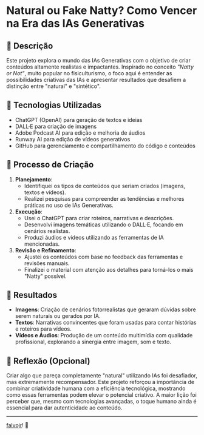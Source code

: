 # Natural ou Fake Natty? Como Vencer na Era das IAs Generativas

## 📒 Descrição
Este projeto explora o mundo das IAs Generativas com o objetivo de criar conteúdos altamente realistas e impactantes. Inspirado no conceito _"Natty or Not"_, muito popular no fisiculturismo, o foco aqui é entender as possibilidades criativas das IAs e apresentar resultados que desafiem a distinção entre "natural" e "sintético".

## 🤖 Tecnologias Utilizadas
- ChatGPT (OpenAI) para geração de textos e ideias
- DALL·E para criação de imagens
- Adobe Podcast AI para edição e melhoria de áudios
- Runway AI para edição de vídeos generativos
- GitHub para gerenciamento e compartilhamento do código e conteúdos

## 🧐 Processo de Criação
1. **Planejamento**:
   - Identifiquei os tipos de conteúdos que seriam criados (imagens, textos e vídeos).
   - Realizei pesquisas para compreender as tendências e melhores práticas no uso de IAs Generativas.
2. **Execução**:
   - Usei o ChatGPT para criar roteiros, narrativas e descrições.
   - Desenvolvi imagens temáticas utilizando o DALL·E, focando em cenários realistas.
   - Produzi áudios e vídeos utilizando as ferramentas de IA mencionadas.
3. **Revisão e Refinamento**:
   - Ajustei os conteúdos com base no feedback das ferramentas e revisões manuais.
   - Finalizei o material com atenção aos detalhes para torná-los o mais "Natty" possível.

## 🚀 Resultados
- **Imagens**: Criação de cenários fotorrealistas que geraram dúvidas sobre serem naturais ou gerados por IA.
- **Textos**: Narrativas convincentes que foram usadas para contar histórias e roteiros para vídeos.
- **Vídeos e Áudios**: Produção de um conteúdo multimídia com qualidade profissional, explorando a sinergia entre imagem, som e texto.

## 💭 Reflexão (Opcional)
Criar algo que pareça completamente "natural" utilizando IAs foi desafiador, mas extremamente recompensador. Este projeto reforçou a importância de combinar criatividade humana com a eficiência tecnológica, mostrando como essas ferramentas podem elevar o potencial criativo. A maior lição foi perceber que, mesmo com tecnologias avançadas, o toque humano ainda é essencial para dar autenticidade ao conteúdo.

---

 [falvojr](https://www.linkedin.com/in/falvojr)! 🚀
